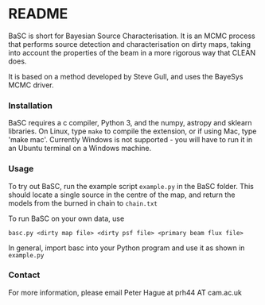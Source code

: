 # README #

BaSC is short for Bayesian Source Characterisation. It is an MCMC process that performs source detection and characterisation on dirty maps, taking into account the properties of the beam in a more rigorous way that CLEAN does. 

It is based on a method developed by Steve Gull, and uses the BayeSys MCMC driver.

### Installation ###

BaSC requires a c compiler, Python 3, and the numpy, astropy and sklearn libraries. On Linux, type `make` to compile the extension, or if using Mac, type 'make mac'. Currently Windows is not supported - you will have to run it in an Ubuntu terminal on a Windows machine. 

### Usage ###

To try out BaSC, run the example script `example.py` in the BaSC folder. This should locate a single source in the centre of the map, and return the models from the burned in chain to `chain.txt`

To run BaSC on your own data, use

```
basc.py <dirty map file> <dirty psf file> <primary beam flux file>
```

In general, import basc into your Python program and use it as shown in `example.py`

### Contact ###

For more information, please email Peter Hague at prh44 AT cam.ac.uk
